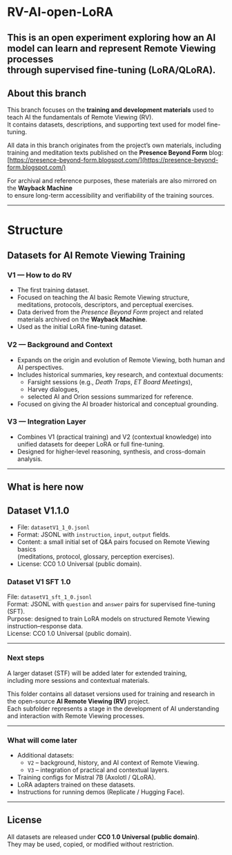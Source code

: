 # RV-AI-open-LoRA

This is an open experiment exploring how an AI model can learn and represent Remote Viewing processes  
through supervised fine-tuning (LoRA/QLoRA).
---

## About this branch

This branch focuses on the **training and development materials** used to teach AI
the fundamentals of Remote Viewing (RV).  
It contains datasets, descriptions, and supporting text used for model fine-tuning.

All data in this branch originates from the project’s own materials,
including training and meditation texts published on the **Presence Beyond Form** blog:
[https://presence-beyond-form.blogspot.com/](https://presence-beyond-form.blogspot.com/)

For archival and reference purposes, these materials are also mirrored on the **Wayback Machine**  
to ensure long-term accessibility and verifiability of the training sources.

---

# Structure

## Datasets for AI Remote Viewing Training      

### V1 — How to do RV
- The first training dataset.
- Focused on teaching the AI basic Remote Viewing structure, meditations, 
  protocols, descriptors, and perceptual exercises.
- Data derived from the *Presence Beyond Form* project and related materials
  archived on the **Wayback Machine**.
- Used as the initial LoRA fine-tuning dataset.

### V2 — Background and Context
- Expands on the origin and evolution of Remote Viewing, both human and AI perspectives.
- Includes historical summaries, key research, and contextual documents:
  - Farsight sessions (e.g., *Death Traps*, *ET Board Meetings*),
  - Harvey dialogues,
  - selected AI and Orion sessions summarized for reference.
- Focused on giving the AI broader historical and conceptual grounding.

### V3 — Integration Layer
- Combines V1 (practical training) and V2 (contextual knowledge)
  into unified datasets for deeper LoRA or full fine-tuning.
- Designed for higher-level reasoning, synthesis, and cross-domain analysis.

---

## What is here now
## Dataset V1.1.0
- File: `datasetV1_1_0.jsonl`  
- Format: JSONL with `instruction`, `input`, `output` fields.  
- Content: a small initial set of Q&A pairs focused on Remote Viewing basics  
  (meditations, protocol, glossary, perception exercises).  
- License: CC0 1.0 Universal (public domain).  

### Dataset V1 SFT 1.0

File: `datasetV1_sft_1_0.jsonl`  
Format: JSONL with `question` and `answer` pairs for supervised fine-tuning (SFT).  
Purpose: designed to train LoRA models on structured Remote Viewing instruction–response data.  
License: CC0 1.0 Universal (public domain).  

---

### Next steps
A larger dataset (STF) will be added later for extended training,  
including more sessions and contextual materials.

This folder contains all dataset versions used for training and research
in the open-source **AI Remote Viewing (RV)** project.  
Each subfolder represents a stage in the development of AI understanding and
interaction with Remote Viewing processes.

---

### What will come later
- Additional datasets:  
  - `V2` – background, history, and AI context of Remote Viewing.  
  - `V3` – integration of practical and contextual layers.  
- Training configs for Mistral 7B (Axolotl / QLoRA).  
- LoRA adapters trained on these datasets.  
- Instructions for running demos (Replicate / Hugging Face).

---

## License
All datasets are released under **CC0 1.0 Universal (public domain)**.  
They may be used, copied, or modified without restriction.
